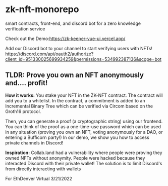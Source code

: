 # zk-nft-monorepo
smart contracts, front-end, and discord bot for a zero knowledge verification service

Check out the Demo:https://zk-keeper-vue-ui.vercel.app/

Add our Discord bot to your channel to start verifying users with NFTs! https://discord.com/api/oauth2/authorize?client_id=951330025699934259&permissions=534992387136&scope=bot

## TLDR: Prove you own an NFT anonymously and.... profit!
**How it works:** You stake your NFT in the ZK-NFT contract. The contract will add you to a whitelist. In the contract, a commitment is added to an Incremental Binary Tree which can be verified via Circom based on the Groth16 protocol.

Then, you can generate a proof (a cryptographic string) using our frontend. You can think of the proof as a one-time-use password which can be used in any situation (proving you own an NFT, voting anonymously for a DAO, or entering a Bufficorn party!) In our demo, we show you how to access private channels in Discord!

**Inspiration:** Collab.land had a vulnerability where people were proving they owned NFTs without anonymity. People were hacked because they interacted Discord with their private wallet! The solution is to limit Discord's from directly interacting with wallets

For EthDenver Virtual 3/21/2022
